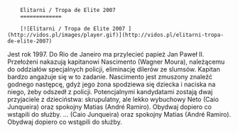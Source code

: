 
        Elitarni / Tropa de Elite 2007 
        =============
        
        [![Elitarni / Tropa de Elite 2007 ](http://vidos.pl/images/player.gif)](http://vidos.pl/elitarni-tropa-de-elite-2007)
        
        
 Jest rok 1997. Do Rio de Janeiro ma przylecieć papież Jan Paweł II. Przełożeni nakazują kapitanowi Nascimento (Wagner Moura), należącemu do oddziałów specjalnych policji, eliminację dilerów ze slumsów. Kapitan bardzo angażuje się w to zadanie. Nascimento jest zmuszony znaleźć godnego następcę, gdyż jego żona spodziewa się dziecka i naciska na niego, żeby odszedł z policji. Potencjalnymi kandydatami zostają dwaj przyjaciele z dzieciństwa: skrupulatny, ale lekko wybuchowy Neto (Caio Junqueira) oraz spokojny Matias (André Ramiro). Obydwaj dopiero co wstąpili do służby.  ... (Caio Junqueira) oraz spokojny Matias (André Ramiro). Obydwaj dopiero co wstąpili do służby.
    